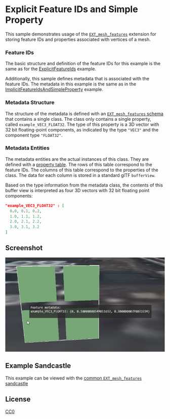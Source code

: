 # Explicit Feature IDs and Simple Property

This sample demonstrates usage of the [`EXT_mesh_features`](https://github.com/CesiumGS/glTF/tree/3d-tiles-next/extensions/2.0/Vendor/EXT_mesh_features) extension for storing feature IDs and properties associated with vertices of a mesh.

### Feature IDs

The basic structure and definition of the feature IDs for this example is the same as for the [ExplicitFeatureIds](../ExplicitFeatureIds#feature-ids) example.

Additionally, this sample defines metadata that is associated with the feature IDs. The metadata in this example is the same as in the [ImplicitFeatureIdsAndSimpleProperty](../ImplicitFeatureIdsAndSimpleProperty/) example.

### Metadata Structure

The structure of the metadata is defined with an [`EXT_mesh_features` schema](https://github.com/CesiumGS/glTF/tree/3d-tiles-next/extensions/2.0/Vendor/EXT_mesh_features#schema-definitions) that contains a single class. The class only contains a single property, called `example_VEC3_FLOAT32`. The type of this property is a 3D vector with 32 bit floating-point components, as indicated by the type `"VEC3"` and the component type `"FLOAT32"`. 

### Metadata Entities

The metadata entities are the actual instances of this class. They are defined with a [property table](https://github.com/CesiumGS/glTF/tree/3d-tiles-next/extensions/2.0/Vendor/EXT_mesh_features#property-tables). The rows of this table correspond to the feature IDs. The columns of this table correspond to the properties of the class. The data for each column is stored in a standard glTF `bufferView`. 

Based on the type information from the metadata class, the contents of this buffer view is interpreted as four 3D vectors with 32 bit floating point components:

```JSON
"example_VEC3_FLOAT32" : [
  0.0, 0.1, 0.2,
  1.0, 1.1, 1.2,
  2.0, 2.1, 2.2,
  3.0, 3.1, 3.2
]
```

## Screenshot

![Image](screenshot/screenshot.png)

## Example Sandcastle

This example can be viewed with the [common `EXT_mesh_features` sandcastle](../#common-sandcastle-code)


## License

[CC0](https://creativecommons.org/share-your-work/public-domain/cc0/)
